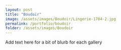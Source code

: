 ```yaml
---
layout: post
title: "Boudoir"
image: /assets/images/Boudoir/Lingerie-1784-2.jpg
permalink: /portfolio/boudoir
folder: /assets/images/Boudoir
---
```

Add text here for a bit of blurb for each gallery